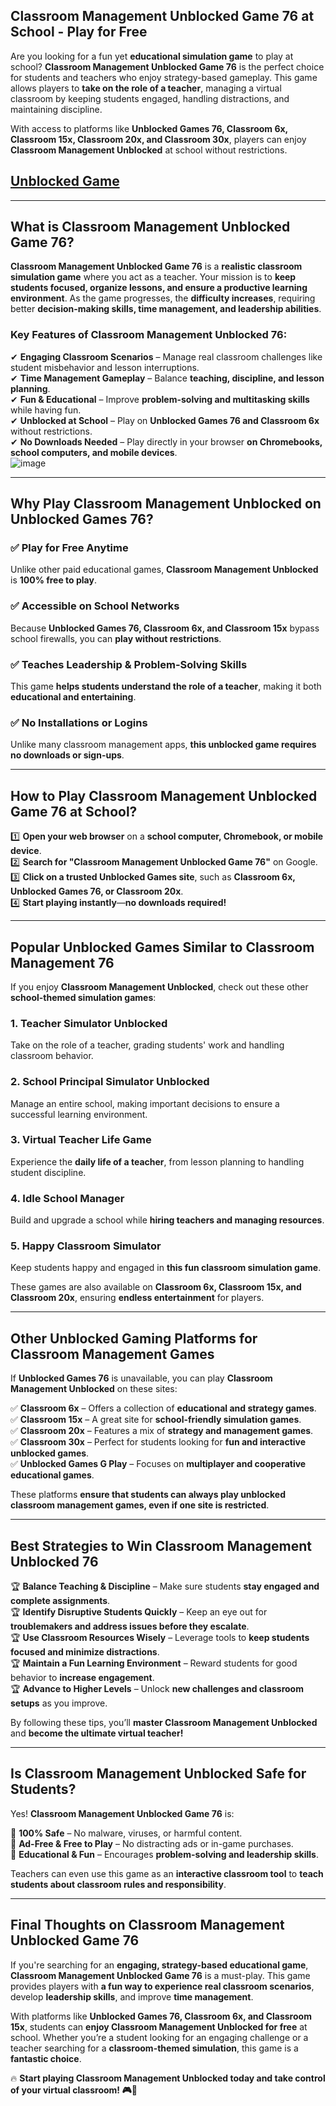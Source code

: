 ## **Classroom Management Unblocked Game 76 at School - Play for Free**  

Are you looking for a fun yet **educational simulation game** to play at school? **Classroom Management Unblocked Game 76** is the perfect choice for students and teachers who enjoy strategy-based gameplay. This game allows players to **take on the role of a teacher**, managing a virtual classroom by keeping students engaged, handling distractions, and maintaining discipline.  

With access to platforms like **Unblocked Games 76, Classroom 6x, Classroom 15x, Classroom 20x, and Classroom 30x**, players can enjoy **Classroom Management Unblocked** at school without restrictions.  

## [Unblocked Game](https://izigames.net/)
---

## **What is Classroom Management Unblocked Game 76?**  

**Classroom Management Unblocked Game 76** is a **realistic classroom simulation game** where you act as a teacher. Your mission is to **keep students focused, organize lessons, and ensure a productive learning environment**. As the game progresses, the **difficulty increases**, requiring better **decision-making skills, time management, and leadership abilities**.  

### **Key Features of Classroom Management Unblocked 76:**  
✔ **Engaging Classroom Scenarios** – Manage real classroom challenges like student misbehavior and lesson interruptions.  
✔ **Time Management Gameplay** – Balance **teaching, discipline, and lesson planning**.  
✔ **Fun & Educational** – Improve **problem-solving and multitasking skills** while having fun.  
✔ **Unblocked at School** – Play on **Unblocked Games 76 and Classroom 6x** without restrictions.  
✔ **No Downloads Needed** – Play directly in your browser **on Chromebooks, school computers, and mobile devices**.  
![image](https://github.com/user-attachments/assets/33e1c354-95d5-460d-b862-0063f472fbb2)

---

## **Why Play Classroom Management Unblocked on Unblocked Games 76?**  

### ✅ **Play for Free Anytime**  
Unlike other paid educational games, **Classroom Management Unblocked** is **100% free to play**.  

### ✅ **Accessible on School Networks**  
Because **Unblocked Games 76, Classroom 6x, and Classroom 15x** bypass school firewalls, you can **play without restrictions**.  

### ✅ **Teaches Leadership & Problem-Solving Skills**  
This game **helps students understand the role of a teacher**, making it both **educational and entertaining**.  

### ✅ **No Installations or Logins**  
Unlike many classroom management apps, **this unblocked game requires no downloads or sign-ups**.  

---

## **How to Play Classroom Management Unblocked Game 76 at School?**  

1️⃣ **Open your web browser** on a **school computer, Chromebook, or mobile device**.  
2️⃣ **Search for "Classroom Management Unblocked Game 76"** on Google.  
3️⃣ **Click on a trusted Unblocked Games site**, such as **Classroom 6x, Unblocked Games 76, or Classroom 20x**.  
4️⃣ **Start playing instantly**—**no downloads required!**  

---

## **Popular Unblocked Games Similar to Classroom Management 76**  

If you enjoy **Classroom Management Unblocked**, check out these other **school-themed simulation games**:  

### **1. Teacher Simulator Unblocked**  
Take on the role of a teacher, grading students' work and handling classroom behavior.  

### **2. School Principal Simulator Unblocked**  
Manage an entire school, making important decisions to ensure a successful learning environment.  

### **3. Virtual Teacher Life Game**  
Experience the **daily life of a teacher**, from lesson planning to handling student discipline.  

### **4. Idle School Manager**  
Build and upgrade a school while **hiring teachers and managing resources**.  

### **5. Happy Classroom Simulator**  
Keep students happy and engaged in **this fun classroom simulation game**.  

These games are also available on **Classroom 6x, Classroom 15x, and Classroom 20x**, ensuring **endless entertainment** for players.  

---

## **Other Unblocked Gaming Platforms for Classroom Management Games**  

If **Unblocked Games 76** is unavailable, you can play **Classroom Management Unblocked** on these sites:  

✅ **Classroom 6x** – Offers a collection of **educational and strategy games**.  
✅ **Classroom 15x** – A great site for **school-friendly simulation games**.  
✅ **Classroom 20x** – Features a mix of **strategy and management games**.  
✅ **Classroom 30x** – Perfect for students looking for **fun and interactive unblocked games**.  
✅ **Unblocked Games G Play** – Focuses on **multiplayer and cooperative educational games**.  

These platforms **ensure that students can always play unblocked classroom management games, even if one site is restricted**.  

---

## **Best Strategies to Win Classroom Management Unblocked 76**  

🏆 **Balance Teaching & Discipline** – Make sure students **stay engaged and complete assignments**.  
🏆 **Identify Disruptive Students Quickly** – Keep an eye out for **troublemakers and address issues before they escalate**.  
🏆 **Use Classroom Resources Wisely** – Leverage tools to **keep students focused and minimize distractions**.  
🏆 **Maintain a Fun Learning Environment** – Reward students for good behavior to **increase engagement**.  
🏆 **Advance to Higher Levels** – Unlock **new challenges and classroom setups** as you improve.  

By following these tips, you’ll **master Classroom Management Unblocked** and **become the ultimate virtual teacher!**  

---

## **Is Classroom Management Unblocked Safe for Students?**  

Yes! **Classroom Management Unblocked Game 76** is:  

🔹 **100% Safe** – No malware, viruses, or harmful content.  
🔹 **Ad-Free & Free to Play** – No distracting ads or in-game purchases.  
🔹 **Educational & Fun** – Encourages **problem-solving and leadership skills**.  

Teachers can even use this game as an **interactive classroom tool** to **teach students about classroom rules and responsibility**.  

---

## **Final Thoughts on Classroom Management Unblocked Game 76**  

If you're searching for an **engaging, strategy-based educational game**, **Classroom Management Unblocked Game 76** is a must-play. This game provides players with **a fun way to experience real classroom scenarios**, develop **leadership skills**, and improve **time management**.  

With platforms like **Unblocked Games 76, Classroom 6x, and Classroom 15x**, students can **enjoy Classroom Management Unblocked for free** at school. Whether you’re a student looking for an engaging challenge or a teacher searching for a **classroom-themed simulation**, this game is a **fantastic choice**.  

🔥 **Start playing Classroom Management Unblocked today and take control of your virtual classroom! 🎮🏫**  
